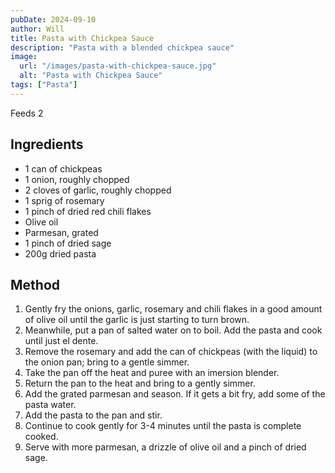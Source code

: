 ```yaml
---
pubDate: 2024-09-10
author: Will
title: Pasta with Chickpea Sauce
description: "Pasta with a blended chickpea sauce"
image:
  url: "/images/pasta-with-chickpea-sauce.jpg"
  alt: "Pasta with Chickpea Sauce"
tags: ["Pasta"]
---
```


Feeds 2
## Ingredients
* 1 can of chickpeas
* 1 onion, roughly chopped
* 2 cloves of garlic, roughly chopped
* 1 sprig of rosemary
* 1 pinch of dried red chili flakes
* Olive oil
* Parmesan, grated
* 1 pinch of dried sage
* 200g dried pasta

## Method
1. Gently fry the onions, garlic, rosemary and chili flakes in a good amount of olive oil until the garlic is just starting to turn brown. 
2. Meanwhile, put a pan of salted water on to boil. Add the pasta and cook until just el dente. 
3. Remove the rosemary and add the can of chickpeas (with the liquid) to the onion pan; bring to a gentle simmer. 
4. Take the pan off the heat and puree with an imersion blender. 
5. Return the pan to the heat and bring to a gently simmer. 
6. Add the grated parmesan and season. If it gets a bit fry, add some of the pasta water. 
7. Add the pasta to the pan and stir. 
8. Continue to cook gently for 3-4 minutes until the pasta is complete cooked. 
9. Serve with more parmesan, a drizzle of olive oil and a pinch of dried sage. 